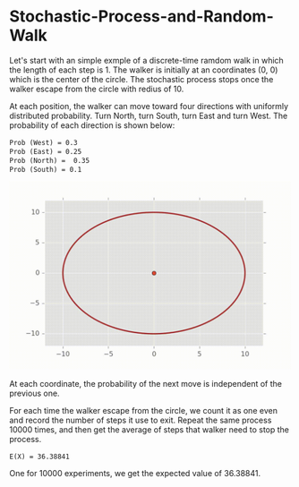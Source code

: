 # Stochastic-Process-and-Random-Walk


Let's start with an simple exmple of a discrete-time ramdom walk in which the length of each step is 1. The walker is initially at an coordinates (0, 0) which is the center of the circle. The stochastic process stops once the walker escape from the circle with redius of 10. 

At each position, the walker can move toward four directions with uniformly distributed probability. Turn North, turn South, turn East and turn West. The probability of each direction is shown below: 

```
Prob (West) = 0.3
Prob (East) = 0.25
Prob (North) =  0.35
Prob (South) = 0.1
```

![](https://github.com/jqsheng94/Stochastic-Process-and-Random-Walk/blob/master/RandomWalk.gif)

At each coordinate, the probability of the next move is independent of the previous one. 

For each time the walker escape from the circle, we count it as one even and record the number of steps it use to exit. Repeat the same process 10000 times, and then get the average of steps that walker need to stop the process.

```
E(X) = 36.38841
```

One for 10000 experiments, we get the expected value of 36.38841. 


